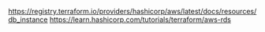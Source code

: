 https://registry.terraform.io/providers/hashicorp/aws/latest/docs/resources/db_instance
https://learn.hashicorp.com/tutorials/terraform/aws-rds